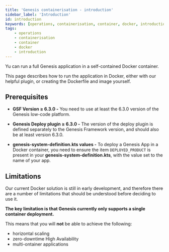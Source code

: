 ```yaml
---
title: 'Genesis containerisation - introduction'
sidebar_label: 'Introduction'
id: introduction
keywords: [operations, containerisation, container, docker, introduction]
tags:
    - operations
    - containerisation
    - container
    - docker
    - introduction
---
```


Yu can run a full Genesis application in a self-contained Docker container.

This page describes how to run the application in Docker, either with our helpful plugin, or creating the Dockerfile and image yourself.

## Prerequisites

- **GSF Version ≥ 6.3.0 -** You need to use at least the 6.3.0 version of the Genesis low-code platform.

- **Genesis Deploy plugin ≥ 6.3.0 -** The version of the deploy plugin is defined separately to the Genesis Framework version, and should also be at least version 6.3.0.

- **genesis-system-definition.kts values -** To deploy a Genesis App in a Docker container, you need to ensure the item `DEPLOYED_PRODUCT` is present in your **genesis-system-definition.kts**, with the value set to the name of your app.

## Limitations

Our current Docker solution is still in early development, and therefore there are a number of limitations that should be understood before deciding to use it.

**The key limitation is that Genesis currently only supports a single container deployment.**

This means that you will **not** be able to achieve the following:

- horizontal scaling
- zero-downtime High Availability
- multi-ontainer applications
